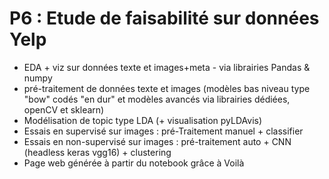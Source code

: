 # P6 : Etude de faisabilité sur données Yelp
- EDA + viz sur données texte et images+meta - via librairies Pandas & numpy 
- pré-traitement de données texte et images (modèles bas niveau type "bow" codés "en dur" et modèles avancés via librairies dédiées, openCV et sklearn)
- Modélisation de topic type LDA (+ visualisation pyLDAvis)
- Essais en supervisé sur images : pré-Traitement manuel + classifier 
- Essais en non-supervisé sur images : pré-traitement auto + CNN (headless keras vgg16) + clustering
- Page web générée à partir du notebook grâce à Voilà
